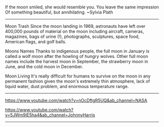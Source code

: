 If the moon smiled, she would resemble you. You leave the same impression Of something beautiful, but annihilating.
~Sylvia Plath

---

Moon Trash
Since the moon landing in 1969, astronauts have left over 400,000 pounds of material on the moon including aircraft, cameras, magazines, bags of urine (!), photographs, sculptures, space food, American flags, and golf balls.


Moons Names
Thanks to indigenous people, the full moon in January is called a wolf moon after the howling of hungry wolves. Other full moon names include the harvest moon in September, the strawberry moon in June, and the cold moon in December.


Moon Living
It's really difficult for humans to survive on the moon in any permanent fashion given the moon's extremely thin atmosphere, lack of liquid water, dust problem, and enormous temperature range.

---

https://www.youtube.com/watch?v=nOcDftgR5UQ&ab_channel=NASA

https://www.youtube.com/watch?v=5JWm9iE5ha4&ab_channel=JohnnyHarris

---

